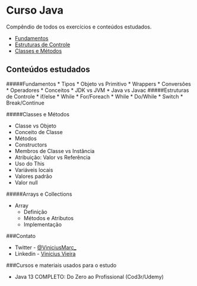 # Curso Java
Compêndio de todos os exercícios e conteúdos estudados.

* [Fundamentos](#fundamentos)
* [Estruturas de Controle](#estruturas-de-controle)
* [Classes e Métodos](#classes-e-mtodos)

<h2>Conteúdos estudados</h2>
#####Fundamentos
* Tipos
* Objeto vs Primitivo
* Wrappers
* Conversões
* Operadores
* Conceitos        
  * JDK vs JVM
  * Java vs Javac
#####Estruturas de Controle
* if/else
* While
* For/Foreach
* While
* Do/While
* Switch
* Break/Continue

#####Classes e Métodos
* Classe vs Objeto
* Conceito de Classe
* Métodos
* Constructors
* Membros de Classe vs Instância
* Atribuição: Valor vs Referência
* Uso do This
* Variáveis locais
* Valores padrão
* Valor null

#####Arrays e Collections
* Array
  * Definição
  * Métodos e Atributos
  * Implementação
   
###Contato
* Twitter - [@ViniciusMarc_](https://twitter.com/ViniciusMarc_)
* Linkedin - [Vinícius Vieira](https://www.linkedin.com/in/vinícius-vieira-0712251a3)

###Cursos e materiais usados para o estudo
* Java 13 COMPLETO: Do Zero ao Profissional (Cod3r/Udemy)